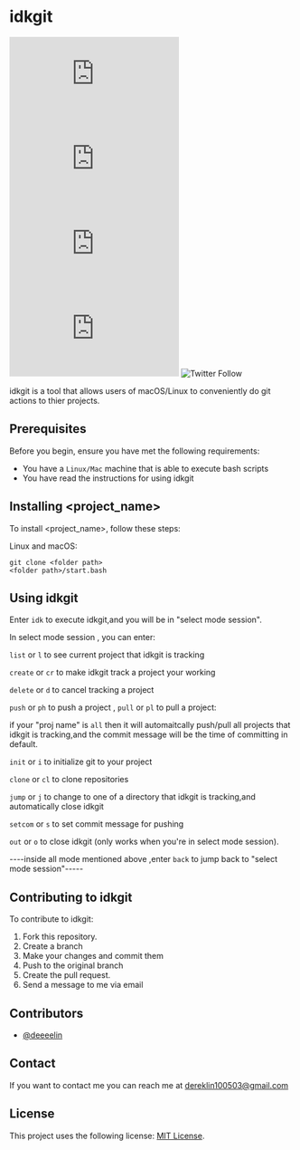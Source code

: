 # idkgit

<!--- These are examples. See https://shields.io for others or to customize this set of shields. You might want to include dependencies, project status and licence info here --->
![GitHub repo size](https://img.shields.io/github/repo-size/scottydocs/README-template.md)
![GitHub contributors](https://img.shields.io/github/contributors/scottydocs/README-template.md)
![GitHub stars](https://img.shields.io/github/stars/scottydocs/README-template.md?style=social)
![GitHub forks](https://img.shields.io/github/forks/scottydocs/README-template.md?style=social)
![Twitter Follow](https://img.shields.io/twitter/follow/scottydocs?style=social)

idkgit is a tool that allows users of macOS/Linux to conveniently do git actions to thier projects.

## Prerequisites

Before you begin, ensure you have met the following requirements:

* You have a `Linux/Mac` machine that is able to execute bash scripts
* You have read the instructions for using idkgit

## Installing <project_name>

To install <project_name>, follow these steps:

Linux and macOS:
```
git clone <folder path>
<folder path>/start.bash
```

## Using idkgit

Enter `idk` to execute idkgit,and you will be in "select mode session".

In select mode session , you can enter:

`list` or `l` to see current project that idkgit is tracking

`create` or `cr` to make idkgit track a project your working

`delete` or `d` to cancel tracking a project

`push` or `ph` to push a project , `pull` or `pl` to pull a project:
 
   if your "proj name" is `all` then it will automaitcally push/pull all projects that idkgit is tracking,and 
   the commit message will be the time of committing in default.
 
`init` or `i` to initialize git to your project

`clone` or `cl` to clone repositories

`jump` or `j` to change to one of a directory that idkgit is tracking,and automatically close idkgit

`setcom` or `s` to set commit message for pushing

`out` or `o` to close idkgit (only works when you're in select mode session).

----inside all mode mentioned above ,enter `back` to jump back to "select mode session"-----

## Contributing to idkgit

To contribute to idkgit:

1. Fork this repository.
2. Create a branch
3. Make your changes and commit them
4. Push to the original branch
5. Create the pull request.
6. Send a message to me via email

## Contributors

* [@deeeelin](https://github.com/deeeelin) 

## Contact

If you want to contact me you can reach me at <dereklin100503@gmail.com>

## License

This project uses the following license: [MIT License](https://choosealicense.com/licenses/mit/#).
